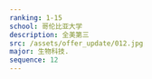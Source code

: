 ```yaml
---
ranking: 1-15
school: 哥伦比亚大学
description: 全美第三
src: /assets/offer_update/012.jpg
major: 生物科技.
sequence: 12
---
```

